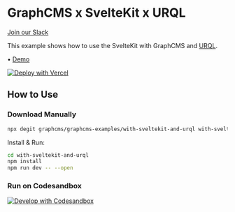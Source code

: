 # GraphCMS x SvelteKit x URQL

[Join our Slack](https://slack.graphcms.com)

This example shows how to use the SvelteKit with GraphCMS and [URQL].

• [Demo](https://with-sveltekit-and-urql-xi.vercel.app/)

[![Deploy with Vercel](https://vercel.com/button)](https://vercel.com/import/project?template=https://github.com/GraphCMS/graphcms-examples/tree/master/with-sveltekit-and-urql)

## How to Use

### Download Manually

```bash
npx degit graphcms/graphcms-examples/with-sveltekit-and-urql with-sveltekit-and-urql
```

Install & Run:

```bash
cd with-sveltekit-and-urql
npm install
npm run dev -- --open
```

### Run on Codesandbox

[![Develop with Codesandbox](https://codesandbox.io/static/img/play-codesandbox.svg)](https://codesandbox.io/s/github/GraphCMS/graphcms-examples/tree/master/with-sveltekit-and-urql)

<!-- Links -->

[urql]: https://formidable.com/open-source/urql/docs/basics/svelte/#variables

